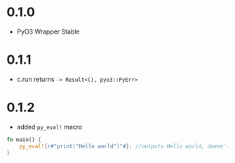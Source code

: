 # 0.1.0
* PyO3 Wrapper Stable 

# 0.1.1
* c.run returns ``-> Result<(), pyo3::PyErr>``

# 0.1.2
* added ``py_eval!`` macro
```rust
fn main() {
    py_eval!{r#"print("Hello world")"#}; //outputs Hello world, doesn't save variables
}
```